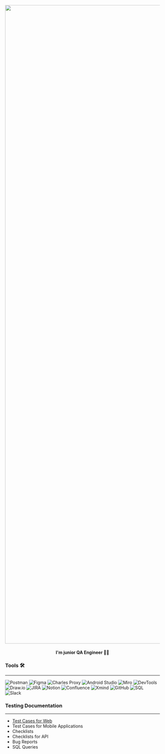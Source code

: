 <div align="center">
    <img src="https://i.ibb.co/T23bzGj/business-card.png" alt="business-card" width="2080">
</div>

<div align="center">
    <h4>I'm junior QA Engineer 🔎🐞</h4>
</div>


### Tools 🛠️
---
![Postman](https://img.shields.io/badge/-Postman-FFE4C4?style=for-the-badge&logo=postman&logoColor=23F7DF1E)
![Figma](https://img.shields.io/badge/-Figma-FFE4C4?style=for-the-badge&logo=figma&logoColor=FF00FF)
![Charles Proxy](https://img.shields.io/badge/-Charles-FFE4C4?style=for-the-badge&logo=charles&logoColor=FF00FF)
![Android Studio](https://img.shields.io/badge/-AndroidStudio-FFE4C4?style=for-the-badge&logo=androidstudio&logoColor=2F4F4F)
![Miro](https://img.shields.io/badge/-Miro-FFE4C4?style=for-the-badge&logo=miro&logoColor=090909)
![DevTools](https://img.shields.io/badge/-DevTools-FFE4C4?style=for-the-badge&logo=DevTools&logoColor=090909)
![Draw.io](https://img.shields.io/badge/-Draw.io-FFE4C4?style=for-the-badge&logo=diagrams.net&logoColor=D2691E)
![JIRA](https://img.shields.io/badge/-JIRA-FFE4C4?style=for-the-badge&logo=jira&logoColor=00008B)
![Notion](https://img.shields.io/badge/-Notion-FFE4C4?style=for-the-badge&logo=Notion&logoColor=000000)
![Confluence](https://img.shields.io/badge/-Confluence-FFE4C4?style=for-the-badge&logo=Confluence&logoColor=00008B)
![Xmind](https://img.shields.io/badge/-Xmind-FFE4C4?style=for-the-badge&logo=Xmind&logoColor=00008B)
![GitHub](https://img.shields.io/badge/-GitHub-FFE4C4?style=for-the-badge&logo=GitHub&logoColor=000000)
![SQL](https://img.shields.io/badge/-SQL-FFE4C4?style=for-the-badge&logo=postgreSQL&logoColor=000000)
![Slack](https://img.shields.io/badge/-Slack-FFE4C4?style=for-the-badge&logo=Slack&logoColor=800080)

### Testing Documentation 
---

- [Test Cases for Web](https://github.com/adalanche/Test_Cases_for_WEB)
- Test Cases for Mobile Applications
- Checklists
- Checklists for API
- Bug Reports
- SQL Queries





